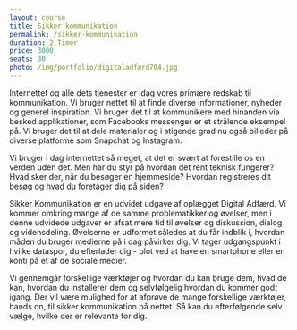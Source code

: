 ```yaml
---
layout: course
title: Sikker kommunikation
permalink: /sikker-kommunikation
duration: 2 Timer
price: 3000
seats: 30
photo: /img/portfolio/digitaladfærd704.jpg
---
```

Internettet og alle dets tjenester er idag vores primære redskab til kommunikation. Vi bruger nettet til at finde diverse informationer, nyheder og generel inspiration. Vi bruger det til at kommunikere med hinanden via besked applikationer, som Facebooks messenger er et strålende eksempel på. Vi bruger det til at dele materialer og i stigende grad nu også billeder på diverse platforme som Snapchat og Instagram. 

Vi bruger i dag internettet så meget, at det er svært at forestille os en verden uden det. Men har du styr på hvordan det rent teknisk fungerer? Hvad sker der, når du besøger en hjemmeside? Hvordan registreres dit besøg og hvad du foretager dig på siden? 

Sikker Kommunikation er en udvidet udgave af oplægget Digital Adfærd. Vi kommer omkring mange af de samme problematikker og øvelser, men i denne udvidede udgaver er afsat mere tid til øvelser og diskussion, dialog og vidensdeling. 
Øvelserne er udformet således at du får indblik i, hvordan måden du bruger medierne på i dag påvirker dig. Vi tager udgangspunkt i hvilke dataspor, du efterlader dig - blot ved at have en smartphone eller en konti på et af de sociale medier. 

Vi gennemgår forskellige værktøjer og hvordan du kan bruge dem, hvad de kan, hvordan du installerer dem og selvfølgelig hvordan du kommer godt igang. Der vil være mulighed for at afprøve de mange forskellige værktøjer, hands on, til sikker kommunikation på nettet. Så kan du efterfølgende selv vælge, hvilke der er relevante for dig.
